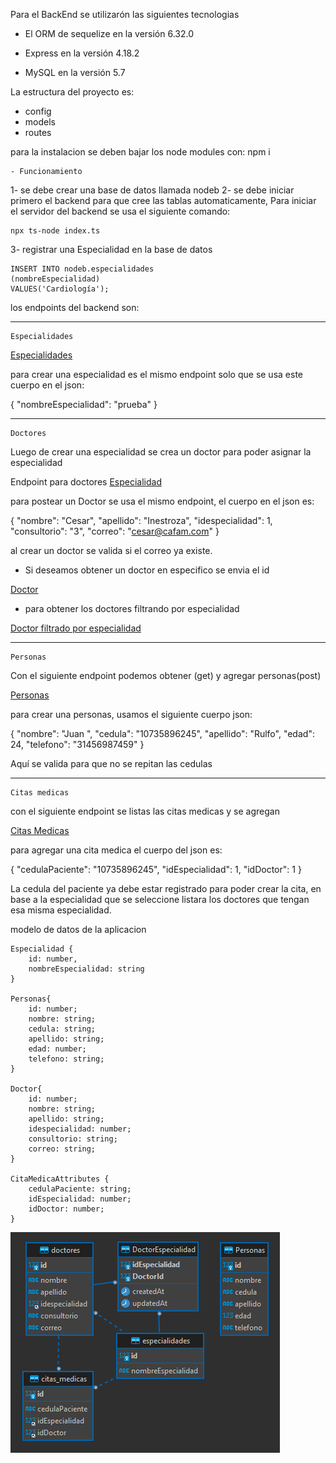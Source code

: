 Para el BackEnd se utilizarón las siguientes tecnologias

- El ORM de sequelize en la versión 6.32.0

- Express en la versión 4.18.2

- MySQL en la versión 5.7

La estructura del proyecto es: 

- config
- models
- routes

para la instalacion se deben bajar los node modules con: npm i 

	- Funcionamiento

1- se debe crear una base de datos llamada nodeb
2- se debe iniciar primero el backend para que cree las tablas automaticamente, 
    Para iniciar el servidor del backend se usa el siguiente comando:

	npx ts-node index.ts

3- registrar una Especialidad en la base de datos

	INSERT INTO nodeb.especialidades
	(nombreEspecialidad)
	VALUES('Cardiología');

los endpoints del backend son: 

___________________________________________________________________________

	Especialidades

[Especialidades](http://localhost:3000/api/especialidades)

para crear una especialidad es el mismo endpoint solo que se usa este cuerpo en el json:

{
	"nombreEspecialidad": "prueba"
}

___________________________________________________________________________

	Doctores

Luego de crear una especialidad se crea un doctor para poder asignar la especialidad

Endpoint para doctores 
[Especialidad](http://localhost:3000/api/doctores)


para postear un Doctor se usa el mismo endpoint, el cuerpo en el json es: 

{
	"nombre": "Cesar",
	"apellido": "Inestroza",
	"idespecialidad": 1,
	"consultorio": "3",
	"correo": "cesar@cafam.com"
}

al crear un doctor se valida si el correo ya existe.

- Si deseamos obtener un doctor en especifico se envia el id

[Doctor](http://localhost:3000/api/doctores/2)

- para obtener los doctores filtrando por especialidad

[Doctor filtrado por especialidad](http://localhost:3000/api/doctores/especialidad/1)


___________________________________________________________________________

	Personas

Con el siguiente endpoint podemos obtener (get) y agregar personas(post)

[Personas](http://localhost:3000/personas)

para crear una personas, usamos el siguiente cuerpo json:

{
	"nombre": "Juan ",
	"cedula": "10735896245",
	"apellido": "Rulfo",
	"edad": 24,
	"telefono": "31456987459"
}

Aquí se valida para que no se repitan las cedulas

___________________________________________________________________________

	Citas medicas

con el siguiente endpoint se listas las citas medicas y se agregan

[Citas Medicas](http://localhost:3000/api/citas)

para agregar una cita medica el cuerpo del json es:

{
	"cedulaPaciente": "10735896245",
	"idEspecialidad": 1,
	"idDoctor": 1
}

La cedula del paciente ya debe estar registrado para poder crear la cita,
en base a la especialidad que se seleccione listara los doctores que tengan esa misma especialidad.


modelo de datos de la aplicacion

	Especialidad {
		id: number,
		nombreEspecialidad: string
	}

	Personas{
  		id: number;
   		nombre: string;
   		cedula: string;
   		apellido: string;
   		edad: number;
  		telefono: string;
	}

	Doctor{
  		id: number;
  		nombre: string;
  		apellido: string;
  		idespecialidad: number;
  		consultorio: string;
  		correo: string;
	}

	CitaMedicaAttributes {
  		cedulaPaciente: string;
  		idEspecialidad: number;
  		idDoctor: number;
	}


![Alt text](image.png)